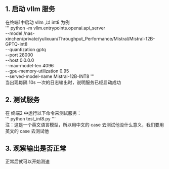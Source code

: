 ## 1. 启动 vllm 服务
在终端1中启动 vllm ,以 int8 为例  
'''
python -m vllm.entrypoints.openai.api_server \
  --model /nas-xinchen/private/yulixuan/Throughput_Performance/Mistral/Mistral-12B-GPTQ-int8 \
  --quantization gptq \
  --port 28000 \
  --host 0.0.0.0 \
  --max-model-len 4096 \
  --gpu-memory-utilization 0.95 \
  --served-model-name Mistral-12B-INT8
'''  
当出现每隔 10s 一次的日志输出时，说明服务已经启动成功

## 2. 测试服务
在 终端2 中运行以下命令来测试服务：  
'''
python test_int8.py
'''  
注：这是一个英文语言模型，所以用中文的 case 去测试他没什么意义，我们要用英文的 case 去测试他

## 3. 观察输出是否正常
正常后就可以开始测速
